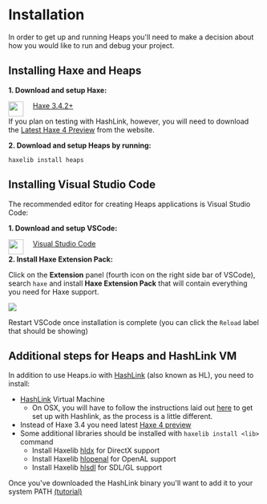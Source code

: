 # Installation

In order to get up and running Heaps you'll need to make a decision about how you would like to run and debug your project.

## Installing Haxe and Heaps

**1. Download and setup Haxe:**

<a href="https://haxe.org/download"><img src="https://cloud.githubusercontent.com/assets/576184/3142589/5e2c41a0-e9c9-11e3-9608-75ec07df40e7.png" align="left" height="30"/></a> &nbsp;&nbsp;&nbsp; <a href="https://haxe.org/download/">Haxe 3.4.2+</a>

If you plan on testing with HashLink, however, you will need to download the [Latest Haxe 4 Preview](https://haxe.org/download/list/) from the website.

**2. Download and setup Heaps by running:**

```
haxelib install heaps
```

## Installing Visual Studio Code

The recommended editor for creating Heaps applications is Visual Studio Code:

**1. Download and setup VSCode:**

<a href="https://code.visualstudio.com/"><img src="https://user-images.githubusercontent.com/1022912/45916285-a0959f00-be63-11e8-8f54-8d93e3e4037a.png" align="left" height="30"/></a> &nbsp;&nbsp;&nbsp; <a href="https://code.visualstudio.com/">Visual Studio Code</a>

**2. Install Haxe Extension Pack:**

Click on the **Extension** panel (fourth icon on the right side bar of VSCode), search `haxe` and install **Haxe Extension Pack** that will contain everything you need for Haxe support.

![](https://user-images.githubusercontent.com/1022912/45916335-6547a000-be64-11e8-8d4e-799dffea475f.png)

Restart VSCode once installation is complete (you can click the `Reload` label that should be showing)

## Additional steps for Heaps and HashLink VM
 
In addition to use Heaps.io with [HashLink](http://hashlink.haxe.org) (also known as HL), you need to install: 

 * [HashLink](https://github.com/HaxeFoundation/hashlink/releases) Virtual Machine
   * On OSX, you will have to follow the instructions laid out [here](https://github.com/HaxeFoundation/hashlink#building-on-linuxosx) to get set up with Hashlink, as the process is a little different.
 * Instead of Haxe 3.4 you need latest [Haxe 4 preview](https://haxe.org/download/list/)
 * Some additional libraries should be installed with `haxelib install <lib>` command 
   * Install Haxelib [hldx](https://lib.haxe.org/p/hldx) for DirectX support
   * Install Haxelib [hlopenal](https://lib.haxe.org/p/hlopenal) for OpenAL support
   * Install Haxelib [hlsdl](https://lib.haxe.org/p/hlsdl) for SDL/GL support

Once you've downloaded the HashLink binary you'll want to add it to your system PATH [(tutorial)](https://www.computerhope.com/issues/ch000549.htm)
